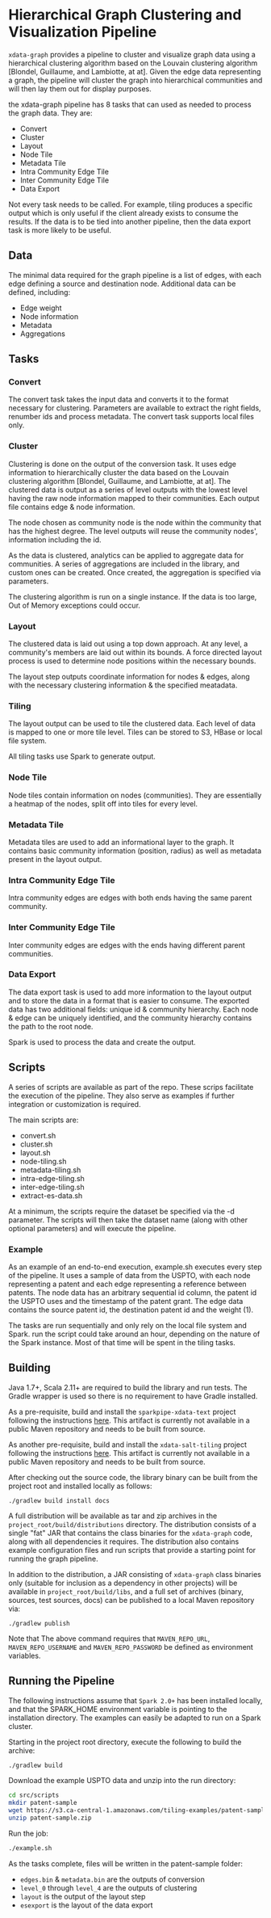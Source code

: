 # Hierarchical Graph Clustering and Visualization Pipeline
`xdata-graph` provides a pipeline to cluster and visualize graph data using a hierarchical clustering algorithm based on the Louvain clustering algorithm [Blondel, Guillaume, and Lambiotte, at at]. Given the edge data representing a graph, the pipeline will cluster the graph into hierarchical communities and will then lay them out for display purposes.

the xdata-graph pipeline has 8 tasks that can used as needed to process the graph data. They are:

  - Convert
  - Cluster
  - Layout
  - Node Tile
  - Metadata Tile
  - Intra Community Edge Tile
  - Inter Community Edge Tile
  - Data Export

Not every task needs to be called. For example, tiling produces a specific output which is only useful if the client already exists to consume the results. If the data is to be tied into another pipeline, then the data export task is more likely to be useful.

## Data
The minimal data required for the graph pipeline is a list of edges, with each edge defining a source and destination node. Additional data can be defined, including:

  - Edge weight
  - Node information
  - Metadata
  - Aggregations

## Tasks
### Convert
The convert task takes the input data and converts it to the format necessary for clustering. Parameters are available to extract the right fields, renumber ids and process metadata. The convert task supports local files only.

### Cluster
Clustering is done on the output of the conversion task. It uses edge information to hierarchically cluster the data based on the Louvain clustering algorithm [Blondel, Guillaume, and Lambiotte, at at]. The clustered data is output as a series of level outputs with the lowest level having the raw node information mapped to their communities. Each output file contains edge & node information.

The node chosen as community node is the node within the community that has the highest degree. The level outputs will reuse the community nodes', information including the id.

As the data is clustered, analytics can be applied to aggregate data for communities. A series of aggregations are included in the library, and custom ones can be created. Once created, the aggregation is specified via parameters.

The clustering algorithm is run on a single instance. If the data is too large, Out of Memory exceptions could occur.

### Layout
The clustered data is laid out using a top down approach. At any level, a community's members are laid out within its bounds. A force directed layout process is used to determine node positions within the necessary bounds.

The layout step outputs coordinate information for nodes & edges, along with the necessary clustering information & the specified meatadata.

### Tiling
The layout output can be used to tile the clustered data. Each level of data is mapped to one or more tile level. Tiles can be stored to S3, HBase or local file system.

All tiling tasks use Spark to generate output.

### Node Tile
Node tiles contain information on nodes (communities). They are essentially a heatmap of the nodes, split off into tiles for every level.

### Metadata Tile
Metadata tiles are used to add an informational layer to the graph. It contains basic community information (position, radius) as well as metadata present in the layout output.

### Intra Community Edge Tile
Intra community edges are edges with both ends having the same parent community.

### Inter Community Edge Tile
Inter community edges are edges with the ends having different parent communities.

### Data Export
The data export task is used to add more information to the layout output and to store the data in a format that is easier to consume. The exported data has two additional fields: unique id & community hierarchy. Each node & edge can be uniquely identified, and the community hierarchy contains the path to the root node.

Spark is used to process the data and create the output.

## Scripts
A series of scripts are available as part of the repo. These scrips facilitate the execution of the pipeline. They also serve as examples if further integration or customization is required.

The main scripts are:

  - convert.sh
  - cluster.sh
  - layout.sh
  - node-tiling.sh
  - metadata-tiling.sh
  - intra-edge-tiling.sh
  - inter-edge-tiling.sh
  - extract-es-data.sh

At a minimum, the scripts require the dataset be specified via the -d parameter. The scripts will then take the dataset name (along with other optional parameters) and will execute the pipeline.

### Example
As an example of an end-to-end execution, example.sh executes every step of the pipeline. It uses a sample of data from the USPTO, with each node representing a patent and each edge representing a reference between patents. The node data has an arbitrary sequential id column, the patent id the USPTO uses and the timestamp of the patent grant. The edge data contains the source patent id, the destination patent id and the weight (1).

The tasks are run sequentially and only rely on the local file system and Spark. run the script could take around an hour, depending on the nature of the Spark instance. Most of that time will be spent in the tiling tasks.

## Building
Java 1.7+, Scala 2.11+ are required to build the library and run tests. The Gradle wrapper is used so there is no requirement to have Gradle installed.

As a pre-requisite, build and install the `sparkpipe-xdata-text` project following the instructions [here](https://github.com/unchartedsoftware/sparkpipe-xdata-text).  This artifact is currently not available in a public Maven repository and needs to be built from source.

As another pre-requisite, build and install the `xdata-salt-tiling` project following the instructions [here](https://github.com/unchartedsoftware/xdata-salt-tiling).  This artifact is currently not available in a public Maven repository and needs to be built from source.

After checking out the source code, the library binary can be built from the project root and installed locally as follows:

`./gradlew build install docs`

A full distribution will be available as tar and zip archives in the `project_root/build/distributions` directory. The distribution consists of a single "fat" JAR that contains the class binaries for the `xdata-graph` code, along with all dependencies it requires. The distribution also contains example configuration files and run scripts that provide a starting point for running the graph pipeline.

In addition to the distribution, a JAR consisting of `xdata-graph` class binaries only (suitable for inclusion as a dependency in other projects) will be available in `project_root/build/libs`, and a full set of archives (binary, sources, test sources, docs) can be published to a local Maven repository via:

`./gradlew publish`

Note that The above command requires that `MAVEN_REPO_URL`, `MAVEN_REPO_USERNAME` and `MAVEN_REPO_PASSWORD` be defined as environment variables.

## Running the Pipeline
The following instructions assume that `Spark 2.0+` has been installed locally, and that the SPARK_HOME environment variable is pointing to the installation directory. The examples can easily be adapted to run on a Spark cluster.

Starting in the project root directory, execute the following to build the archive:

```bash
./gradlew build
```

Download the example USPTO data and unzip into the run directory:

```bash
cd src/scripts
mkdir patent-sample
wget https://s3.ca-central-1.amazonaws.com/tiling-examples/patent-sample.zip
unzip patent-sample.zip
```

Run the job:

```bash
./example.sh
```

As the tasks complete, files will be written in the patent-sample folder:

  - `edges.bin` & `metadata.bin` are the outputs of conversion
  - `level_0` through `level_4` are the outputs of clustering
  - `layout` is the output of the layout step
  - `esexport` is the layout of the data export

